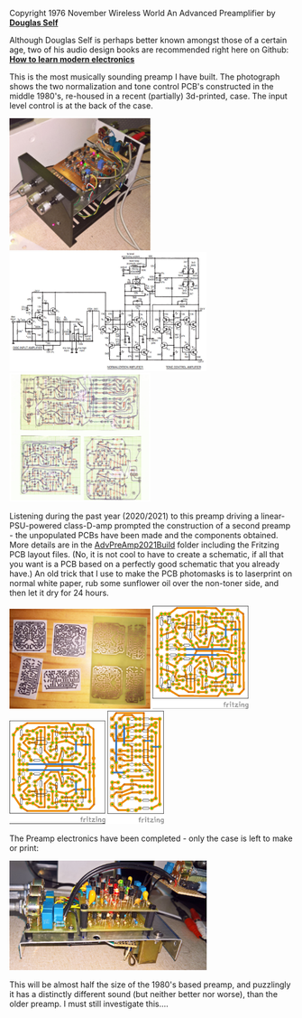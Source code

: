 Copyright 1976 November Wireless World An Advanced Preamplifier by [**Douglas Self**](http://www.douglas-self.com/ampins/library/ampartew.htm)

Although Douglas Self is perhaps better known amongst those of a certain age, two of his audio design books are recommended right here on Github: 
[**How to learn modern electronics**](https://github.com/joaocarvalhoopen/How_to_learn_modern_electronics)

This is the most musically sounding preamp I have built. The photograph shows the two normalization and tone control PCB's constructed in the middle 1980's, re-housed in a recent (partially) 3d-printed, case. The input level control is at the back of the case. 

<p align="left">
<img src="DSelfPreamp1.jpg" width="250" />  
<img src="DSelfPreamp.jpg" width="350" />   
<img src="pcb-layouts.jpg" width="250" />  	
</p>
	
Listening during the past year (2020/2021) to this preamp driving a linear-PSU-powered class-D-amp prompted the construction of a second preamp - the unpopulated PCBs have been made and the components obtained. More details are in the [AdvPreAmp2021Build](AdvPreAmp2021Build) folder including the Fritzing PCB layout files. (No, it is not cool to have to create a schematic, if all that you want is a PCB based on a perfectly good schematic that you already have.) An old trick that I use to make the PCB photomasks is to laserprint on normal white paper, rub some sunflower oil over the non-toner side, and then let it dry for 24 hours.

<p align="left">
<img src="AdvPreAmp2021Build/pcb1.jpg" width="250" />  
<img src="AdvPreAmp2021Build/AdvPreAmp1_pcb.jpg" width="170" />   
<img src="AdvPreAmp2021Build/AdvPreAmp2_pcb.jpg" width="170" />  
<img src="AdvPreAmp2021Build/AdvPreAmp3_pcb.jpg" width="100" />  
</p>

The Preamp electronics have been completed - only the case is left to make or print:
<p align="left">
<img src="AdvPreAmp2021Build/Completed1.jpg" width="350" />  
</p>

This will be almost half the size of the 1980's based preamp, and puzzlingly it has a distinctly different sound (but neither better nor worse), than the older preamp. I must still investigate this....
